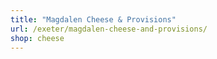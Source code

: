 ```yaml
---
title: "Magdalen Cheese & Provisions"
url: /exeter/magdalen-cheese-and-provisions/
shop: cheese
---
```

